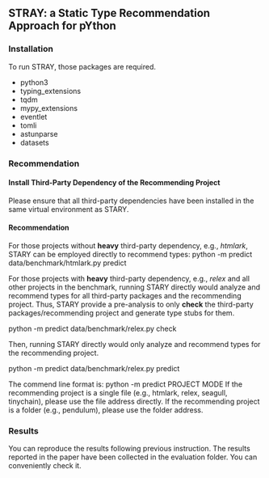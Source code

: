 



## STRAY: a Static Type Recommendation Approach for pYthon
### Installation
To run STRAY, those packages are required. 

* python3
* typing_extensions
* tqdm
* mypy_extensions
* eventlet
* tomli
* astunparse
* datasets
### Recommendation

#### Install Third-Party Dependency of the Recommending Project
Please ensure that all third-party dependencies have been installed in the same virtual environment as STARY. 

#### Recommendation
For those projects without **heavy** third-party dependency, e.g., *htmlark*, STARY can be employed directly to recommend types: 
python -m predict data/benchmark/htmlark.py predict

For those projects with **heavy** third-party dependency, e.g., *relex* and all other projects in the benchmark, running STARY directly would analyze and recommend types for all third-party packages and the recommending project.
Thus, STARY provide a pre-analysis to only **check** the third-party packages/recommending project and generate type stubs for them. 

python -m predict data/benchmark/relex.py check

Then, running STARY directly would only analyze and recommend types for the recommending project. 

python -m predict data/benchmark/relex.py predict

The commend line format is:
python -m predict PROJECT MODE
If the recommending project is a single file (e.g., htmlark, relex, seagull, tinychain), please use the file address directly. 
If the recommending project is a folder (e.g., pendulum), please use the folder address. 

### Results

You can reproduce the results following previous instruction. 
The results reported in the paper have been collected in the evaluation folder. You can conveniently check it. 
